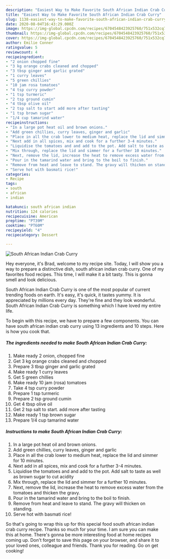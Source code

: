 ```yaml
---
description: "Easiest Way to Make Favorite South African Indian Crab Curry"
title: "Easiest Way to Make Favorite South African Indian Crab Curry"
slug: 1138-easiest-way-to-make-favorite-south-african-indian-crab-curry
date: 2020-08-04T16:43:29.000Z
image: https://img-global.cpcdn.com/recipes/6704548423925760/751x532cq70/south-african-indian-crab-curry-recipe-main-photo.jpg
thumbnail: https://img-global.cpcdn.com/recipes/6704548423925760/751x532cq70/south-african-indian-crab-curry-recipe-main-photo.jpg
cover: https://img-global.cpcdn.com/recipes/6704548423925760/751x532cq70/south-african-indian-crab-curry-recipe-main-photo.jpg
author: Emilie Conner
ratingvalue: 5
reviewcount: 4
recipeingredient:
- "2 onion chopped fine"
- "3 kg orange crabs cleaned and chopped"
- "3 tbsp ginger and garlic grated"
- "1 curry leaves"
- "5 green chillies"
- "10 jam rosa tomatoes"
- "4 tsp curry powder"
- "1 tsp turmeric"
- "2 tsp ground cumin"
- "4 tbsp olive oil"
- "2 tsp salt to start add more after tasting"
- "1 tsp brown sugar"
- "1/4 cup tamarind water"
recipeinstructions:
- "In a large pot heat oil and brown onions."
- "Add green chillies, curry leaves, ginger and garlic"
- "Place in all the crab lower to medium heat, replace the lid and simmer for 10 minutes."
- "Next add in all spices, mix and cook for a further 3-4 minutes."
- "Liquidise the tomatoes and and add to the pot. Add salt to taste as well as brown sugar to cut acidity"
- "Mix through, replace the lid and simmer for a further 10 minutes."
- "Next, remove the lid, increase the heat to remove excess water from the tomatoes and thicken the gravy."
- "Pour in the tamarind water and bring to the boil to finish."
- "Remove from heat and leave to stand. The gravy will thicken on standing."
- "Serve hot with basmati rice!"
categories:
- Recipe
tags:
- south
- african
- indian

katakunci: south african indian 
nutrition: 124 calories
recipecuisine: American
preptime: "PT39M"
cooktime: "PT60M"
recipeyield: "4"
recipecategory: Dessert

---
```



![South African Indian Crab Curry](https://img-global.cpcdn.com/recipes/6704548423925760/751x532cq70/south-african-indian-crab-curry-recipe-main-photo.jpg)

Hey everyone, it's Brad, welcome to my recipe site. Today, I will show you a way to prepare a distinctive dish, south african indian crab curry. One of my favorites food recipes. This time, I will make it a bit tasty. This is gonna smell and look delicious.



South African Indian Crab Curry is one of the most popular of current trending foods on earth. It's easy, it's quick, it tastes yummy. It is appreciated by millions every day. They're fine and they look wonderful. South African Indian Crab Curry is something which I have loved my entire life.


To begin with this recipe, we have to prepare a few components. You can have south african indian crab curry using 13 ingredients and 10 steps. Here is how you cook that.

<!--inarticleads1-->

##### The ingredients needed to make South African Indian Crab Curry:

1. Make ready 2 onion, chopped fine
1. Get 3 kg orange crabs cleaned and chopped
1. Prepare 3 tbsp ginger and garlic grated
1. Make ready 1 curry leaves
1. Get 5 green chillies
1. Make ready 10 jam (rosa) tomatoes
1. Take 4 tsp curry powder
1. Prepare 1 tsp turmeric
1. Prepare 2 tsp ground cumin
1. Get 4 tbsp olive oil
1. Get 2 tsp salt to start. add more after tasting
1. Make ready 1 tsp brown sugar
1. Prepare 1/4 cup tamarind water




<!--inarticleads2-->

##### Instructions to make South African Indian Crab Curry:

1. In a large pot heat oil and brown onions.
1. Add green chillies, curry leaves, ginger and garlic
1. Place in all the crab lower to medium heat, replace the lid and simmer for 10 minutes.
1. Next add in all spices, mix and cook for a further 3-4 minutes.
1. Liquidise the tomatoes and and add to the pot. Add salt to taste as well as brown sugar to cut acidity
1. Mix through, replace the lid and simmer for a further 10 minutes.
1. Next, remove the lid, increase the heat to remove excess water from the tomatoes and thicken the gravy.
1. Pour in the tamarind water and bring to the boil to finish.
1. Remove from heat and leave to stand. The gravy will thicken on standing.
1. Serve hot with basmati rice!




So that's going to wrap this up for this special food south african indian crab curry recipe. Thanks so much for your time. I am sure you can make this at home. There's gonna be more interesting food at home recipes coming up. Don't forget to save this page on your browser, and share it to your loved ones, colleague and friends. Thank you for reading. Go on get cooking!
